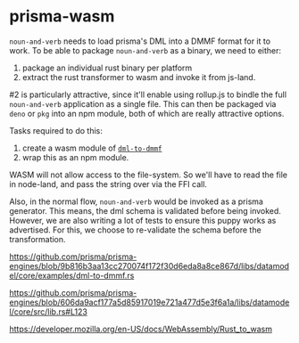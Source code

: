 # prisma-wasm

`noun-and-verb` needs to load prisma's DML into a DMMF format for it to work.
To be able to package `noun-and-verb` as a binary, we need to either:
1. package an individual rust binary per platform
2. extract the rust transformer to wasm and invoke it from js-land. 


#2 is particularly attractive, since it'll enable using rollup.js to
bindle the full `noun-and-verb` application as a single file. 
This can then be packaged via `deno` or `pkg` into an npm module, both
of which are really attractive options.


Tasks required to do this:
1. create a wasm module of [`dml-to-dmmf`](https://github.com/prisma/prisma-engines/blob/9b816b3aa13cc270074f172f30d6eda8a8ce867d/libs/datamodel/core/examples/dml-to-dmmf.rs)
2. wrap this as an npm module. 


WASM will not allow access to the file-system. So we'll have to read the 
file in node-land, and pass the string over via the FFI call.

Also, in the normal flow, `noun-and-verb` would be invoked as a prisma 
generator. This means, the dml schema is validated before being invoked. 
However, we are also writing a lot of tests to ensure this puppy works as
advertised. For this, we choose to re-validate the schema before the transformation.

https://github.com/prisma/prisma-engines/blob/9b816b3aa13cc270074f172f30d6eda8a8ce867d/libs/datamodel/core/examples/dml-to-dmmf.rs

https://github.com/prisma/prisma-engines/blob/606da9acf177a5d85917019e721a477d5e3f6a1a/libs/datamodel/core/src/lib.rs#L123


https://developer.mozilla.org/en-US/docs/WebAssembly/Rust_to_wasm
